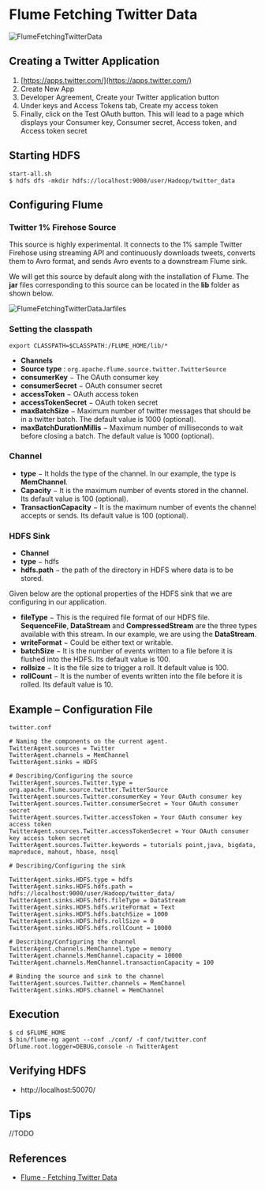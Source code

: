 # Flume Fetching Twitter Data

![FlumeFetchingTwitterData](https://s1.wailian.download/2020/01/03/FlumeFetchingTwitterData.png)

## Creating a Twitter Application
1. [https://apps.twitter.com/](https://apps.twitter.com/)
1. Create New App
1. Developer Agreement, Create your Twitter application button
1. Under keys and Access Tokens tab, Create my access token
1. Finally, click on the Test OAuth button. This will lead to a page which displays your Consumer key, Consumer secret, Access token, and Access token secret

## Starting HDFS
```
start-all.sh
$ hdfs dfs -mkdir hdfs://localhost:9000/user/Hadoop/twitter_data
```

## Configuring Flume

### Twitter 1% Firehose Source
This source is highly experimental. It connects to the 1% sample Twitter Firehose using streaming API and continuously downloads tweets, converts them to Avro format, and sends Avro events to a downstream Flume sink.

We will get this source by default along with the installation of Flume. The **jar** files corresponding to this source can be located in the **lib** folder as shown below.

![FlumeFetchingTwitterDataJarfiles](https://s1.wailian.download/2020/01/03/FlumeFetchingTwitterDataJarfiles.png)

### Setting the classpath
```
export CLASSPATH=$CLASSPATH:/FLUME_HOME/lib/*
```

- **Channels**
- **Source type** : `org.apache.flume.source.twitter.TwitterSource`
- **consumerKey** − The OAuth consumer key
- **consumerSecret** − OAuth consumer secret
- **accessToken** − OAuth access token
- **accessTokenSecret** − OAuth token secret
- **maxBatchSize** − Maximum number of twitter messages that should be in a twitter batch. The default value is 1000 (optional).
- **maxBatchDurationMillis** − Maximum number of milliseconds to wait before closing a batch. The default value is 1000 (optional).

### Channel
- **type** − It holds the type of the channel. In our example, the type is **MemChannel**.
- **Capacity** − It is the maximum number of events stored in the channel. Its default value is 100 (optional).
- **TransactionCapacity** − It is the maximum number of events the channel accepts or sends. Its default value is 100 (optional).

### HDFS Sink
- **Channel**
- **type** − hdfs
- **hdfs.path** − the path of the directory in HDFS where data is to be stored.

Given below are the optional properties of the HDFS sink that we are configuring in our application.
- **fileType** − This is the required file format of our HDFS file. **SequenceFile**, **DataStream** and **CompressedStream** are the three types available with this stream. In our example, we are using the **DataStream**.
- **writeFormat** − Could be either text or writable.
- **batchSize** − It is the number of events written to a file before it is flushed into the HDFS. Its default value is 100.
- **rollsize** − It is the file size to trigger a roll. It default value is 100.
- **rollCount** − It is the number of events written into the file before it is rolled. Its default value is 10.

## Example – Configuration File
`twitter.conf`
```
# Naming the components on the current agent.
TwitterAgent.sources = Twitter
TwitterAgent.channels = MemChannel
TwitterAgent.sinks = HDFS

# Describing/Configuring the source
TwitterAgent.sources.Twitter.type = org.apache.flume.source.twitter.TwitterSource
TwitterAgent.sources.Twitter.consumerKey = Your OAuth consumer key
TwitterAgent.sources.Twitter.consumerSecret = Your OAuth consumer secret
TwitterAgent.sources.Twitter.accessToken = Your OAuth consumer key access token
TwitterAgent.sources.Twitter.accessTokenSecret = Your OAuth consumer key access token secret
TwitterAgent.sources.Twitter.keywords = tutorials point,java, bigdata, mapreduce, mahout, hbase, nosql

# Describing/Configuring the sink

TwitterAgent.sinks.HDFS.type = hdfs
TwitterAgent.sinks.HDFS.hdfs.path = hdfs://localhost:9000/user/Hadoop/twitter_data/
TwitterAgent.sinks.HDFS.hdfs.fileType = DataStream
TwitterAgent.sinks.HDFS.hdfs.writeFormat = Text
TwitterAgent.sinks.HDFS.hdfs.batchSize = 1000
TwitterAgent.sinks.HDFS.hdfs.rollSize = 0
TwitterAgent.sinks.HDFS.hdfs.rollCount = 10000
 
# Describing/Configuring the channel
TwitterAgent.channels.MemChannel.type = memory
TwitterAgent.channels.MemChannel.capacity = 10000
TwitterAgent.channels.MemChannel.transactionCapacity = 100
  
# Binding the source and sink to the channel
TwitterAgent.sources.Twitter.channels = MemChannel
TwitterAgent.sinks.HDFS.channel = MemChannel
```

## Execution
```
$ cd $FLUME_HOME 
$ bin/flume-ng agent --conf ./conf/ -f conf/twitter.conf 
Dflume.root.logger=DEBUG,console -n TwitterAgent
```

## Verifying HDFS
- http://localhost:50070/

## Tips
//TODO

## References
- [Flume - Fetching Twitter Data](https://www.tutorialspoint.com/apache_flume/fetching_twitter_data.htm)